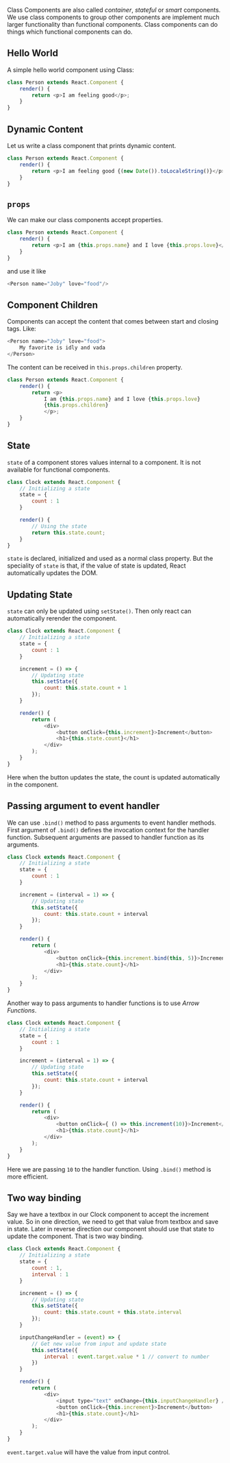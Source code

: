 Class Components are also called _container_, _stateful_ or _smart_ components. We use class components to group other components are implement much larger functionality than functional components. Class components can do things which functional components can do.

## Hello World
A simple hello world component using Class:
```javascript
class Person extends React.Component {
    render() {
        return <p>I am feeling good</p>;
    }
}
```

## Dynamic Content
Let us write a class component that prints dynamic content.
```javascript
class Person extends React.Component {
    render() {
        return <p>I am feeling good {(new Date()).toLocaleString()}</p>;
    }
}
```

## `props`
We can make our class components accept properties.
```javascript
class Person extends React.Component {
    render() {
        return <p>I am {this.props.name} and I love {this.props.love}</p>;
    }
}
```
and use it like
```javascript
<Person name="Joby" love="food"/>
```

## Component Children
Components can accept the content that comes between start and closing tags. Like:
```javascript
<Person name="Joby" love="food">
    My favorite is idly and vada
</Person>
```
The content can be received in `this.props.children` property.
```javascript
class Person extends React.Component {
    render() {
        return <p>
            I am {this.props.name} and I love {this.props.love}
            {this.props.children}
            </p>;
    }
}
```

## State
`state` of a component stores values internal to a component. It is not available for functional components.
```javascript
class Clock extends React.Component {
    // Initializing a state
    state = {
        count : 1
    }

    render() {
        // Using the state
        return this.state.count;
    }
}
```
`state` is declared, initialized and used as a normal class property. But the speciality of `state` is that, if the value of state is updated, React automatically updates the DOM.

## Updating State
`state` can only be updated using `setState()`. Then only react can automatically rerender the component.

```javascript
class Clock extends React.Component {
    // Initializing a state
    state = {
        count : 1
    }

    increment = () => {
        // Updating state
        this.setState({
            count: this.state.count + 1
        });
    }

    render() {
        return (
            <div>
                <button onClick={this.increment}>Increment</button>
                <h1>{this.state.count}</h1>
            </div>
        );
    }
}
```
Here when the button updates the state, the count is updated automatically in the component.

## Passing argument to event handler
We can use `.bind()` method to pass arguments to event handler methods. First argument of `.bind()` defines the invocation context for the handler function. Subsequent arguments are passed to handler function as its arguments.
```javascript
class Clock extends React.Component {
    // Initializing a state
    state = {
        count : 1
    }

    increment = (interval = 1) => {
        // Updating state
        this.setState({
            count: this.state.count + interval
        });
    }

    render() {
        return (
            <div>
                <button onClick={this.increment.bind(this, 5)}>Increment</button>
                <h1>{this.state.count}</h1>
            </div>
        );
    }
}
```

Another way to pass arguments to handler functions is to use _Arrow Functions_.
```javascript
class Clock extends React.Component {
    // Initializing a state
    state = {
        count : 1
    }

    increment = (interval = 1) => {
        // Updating state
        this.setState({
            count: this.state.count + interval
        });
    }

    render() {
        return (
            <div>
                <button onClick={ () => this.increment(10)}>Increment</button>
                <h1>{this.state.count}</h1>
            </div>
        );
    }
}
```
Here we are passing `10` to the handler function. Using `.bind()` method is more efficient.

## Two way binding
Say we have a textbox in our Clock component to accept the increment value. So in one direction, we need to get that value from textbox and save in state. Later in reverse direction our component should use that state to update the component. That is two way binding.
```javascript
class Clock extends React.Component {
    // Initializing a state
    state = {
        count : 1,
        interval : 1
    }

    increment = () => {
        // Updating state
        this.setState({
            count: this.state.count + this.state.interval
        });
    }

    inputChangeHandler = (event) => {
        // Get new value from input and update state
        this.setState({
            interval : event.target.value * 1 // convert to number
        })
    }

    render() {
        return (
            <div>
                <input type="text" onChange={this.inputChangeHandler} />
                <button onClick={this.increment}>Increment</button>
                <h1>{this.state.count}</h1>
            </div>
        );
    }
}
```
`event.target.value` will have the value from input control.